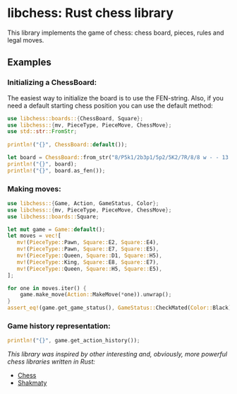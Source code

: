 # libchess: Rust chess library

 
This library implements the game of chess: chess board, pieces, rules and legal moves.

## Examples

### Initializing a ChessBoard:
The easiest way to initialize the board is to use the FEN-string. Also, if you
need a default starting chess position you can use the default method:
```rust
use libchess::boards::{ChessBoard, Square};
use libchess::{mv, PieceType, PieceMove, ChessMove};
use std::str::FromStr;
 
println!("{}", ChessBoard::default());

let board = ChessBoard::from_str("8/P5k1/2b3p1/5p2/5K2/7R/8/8 w - - 13 61").unwrap();
println!("{}", board);
println!("{}", board.as_fen());
```

### Making moves:
```rust
use libchess::{Game, Action, GameStatus, Color};
use libchess::{mv, PieceType, PieceMove, ChessMove};
use libchess::boards::Square;

let mut game = Game::default();
let moves = vec![
   mv!(PieceType::Pawn, Square::E2, Square::E4),
   mv!(PieceType::Pawn, Square::E7, Square::E5),
   mv!(PieceType::Queen, Square::D1, Square::H5),
   mv!(PieceType::King, Square::E8, Square::E7),
   mv!(PieceType::Queen, Square::H5, Square::E5),
];

for one in moves.iter() {
    game.make_move(Action::MakeMove(*one)).unwrap();
}
assert_eq!(game.get_game_status(), GameStatus::CheckMated(Color::Black));
```

### Game history representation:
```rust
println!("{}", game.get_action_history());
```


*This library was inspired by other interesting and, obviously, more powerful chess libraries written in Rust:*
* [Chess](https://github.com/jordanbray/chess)
* [Shakmaty](https://crates.io/crates/shakmaty)
